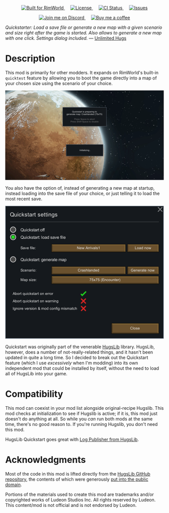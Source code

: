 <p align="center">
  <a href="https://rimworldgame.com/">
    <img alt="Built for RimWorld" src="https://img.shields.io/badge/dynamic/xml?url=https%3A%2F%2Fraw.githubusercontent.com%2FCaptainArbitrary%2FHugsLibQuickstart%2Fmain%2FAbout%2FAbout.xml&query=%2FModMetaData%2FsupportedVersions%2Fli%5Blast()%5D&label=Built%20for%20RimWorld&style=for-the-badge" />
  </a>
&emsp;
  <a href="LICENSE">
    <img alt="License" src="https://img.shields.io/github/license/CaptainArbitrary/HugsLibQuickstart?style=for-the-badge" />
  </a>
&emsp;
  <a href="https://github.com/CaptainArbitrary/HugsLibQuickstart/actions/workflows/ci.yml">
    <img alt="CI Status" src="https://img.shields.io/github/actions/workflow/status/CaptainArbitrary/HugsLibQuickstart/ci.yml?style=for-the-badge&label=CI" />
  </a>
&emsp;
  <a href="https://github.com/CaptainArbitrary/HugsLibQuickstart/issues">
    <img alt="Issues" src="https://img.shields.io/github/issues/CaptainArbitrary/HugsLibQuickstart?style=for-the-badge" />
  </a>
</p>

<p align="center">
  <a href="https://discord.gg/4SrvKaQTB3">
    <img alt="Join me on Discord" src="https://img.shields.io/badge/join_me_on-discord-blue?style=for-the-badge&logo=discord"/>
  </a>
&emsp;
  <a href="https://ko-fi.com/T6T1NNFAL">
    <img alt="Buy me a coffee" src="https://shields.io/badge/ko--fi-Buy_me_a_coffee-ff5f5f?logo=ko-fi&style=for-the-badge"/>
  </a>
</p>

_Quickstarter: Load a save file or generate a new map with a given scenario and size right after the game is started. Also allows to generate a new map with one click. Settings dialog included._ — [Unlimited Hugs](https://github.com/UnlimitedHugs/RimworldHugsLib)

# Description

This mod is primarily for other modders. It expands on RimWorld's built-in `quicktest` feature by allowing you to boot the game directly into a map of your chosen size using the scenario of your choice.

![Quickstart Loading Screen](.github/README/Quickstart_Loading_Screen.png)

You also have the option of, instead of generating a new map at startup, instead loading into the save file of your choice, or just telling it to load the most recent save.

![Quickstart Options Dialog](.github/README/Quickstart_Options_Dialog.png)

Quickstart was originally part of the venerable [HugsLib](https://steamcommunity.com/workshop/filedetails/?id=818773962) library. HugsLib, however, does a number of not-really-related things, and it hasn't been updated in quite a long time. So I decided to break out the Quickstart feature (which I use _excessively_ when I'm modding) into its own independent mod that could be installed by itself, without the need to load all of HugsLib into your game.

# Compatibility

This mod can coexist in your mod list alongside original-recipe Hugslib. This mod checks at initialization to see if Hugslib is active; if it is, this mod just doesn't do anything at all. So while you _can_ run both mods at the same time, there's no good reason to. If you're running Hugslib, you don't need this mod.

HugsLib Quickstart goes great with [Log Publisher from HugsLib](https://steamcommunity.com/sharedfiles/filedetails/?id=2873415404).

# Acknowledgments

Most of the code in this mod is lifted directly from the [HugsLib GitHub repository](https://github.com/UnlimitedHugs/RimworldHugsLib), the contents of which were generously [put into the public domain](https://github.com/UnlimitedHugs/RimworldHugsLib/blob/master/license.txt).

Portions of the materials used to create this mod are trademarks and/or copyrighted works of Ludeon Studios Inc. All rights reserved by Ludeon. This content/mod is not official and is not endorsed by Ludeon.
